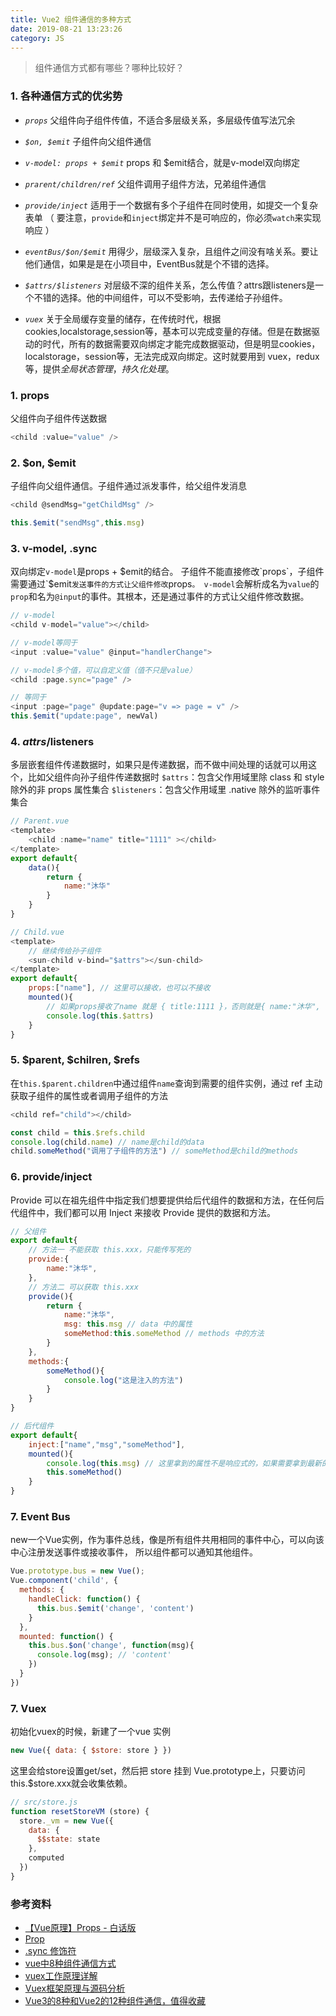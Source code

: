 ```yaml
---
title: Vue2 组件通信的多种方式
date: 2019-08-21 13:23:26
category: JS
---
```

> 组件通信方式都有哪些？哪种比较好？

### 1. 各种通信方式的优劣势
- *`props`*
父组件向子组件传值，不适合多层级关系，多层级传值写法冗余

- *`$on, $emit`*
子组件向父组件通信

- *`v-model: props + $emit`*
props 和 $emit结合，就是v-model双向绑定

- *`prarent/children/ref`*
父组件调用子组件方法，兄弟组件通信

- *`provide/inject`*
适用于一个数据有多个子组件在同时使用，如提交一个复杂表单
（ 要注意，`provide`和`inject`绑定并不是可响应的，你必须`watch`来实现响应 ）

- *`eventBus/$on/$emit`*
用得少，层级深入复杂，且组件之间没有啥关系。要让他们通信，如果是是在小项目中，EventBus就是个不错的选择。

- *`$attrs/$listeners`*
对层级不深的组件关系，怎么传值？attrs跟listeners是一个不错的选择。他的中间组件，可以不受影响，去传递给子孙组件。

- *`vuex`*
关于全局缓存变量的储存，在传统时代，根据cookies,localstorage,session等，基本可以完成变量的存储。但是在数据驱动的时代，所有的数据需要双向绑定才能完成数据驱动，但是明显cookies，localstorage，session等，无法完成双向绑定。这时就要用到 vuex，redux等，提供*全局状态管理*，*持久化处理*。





### 1. props
父组件向子组件传送数据
```js
<child :value="value" />
```


### 2. $on, $emit
子组件向父组件通信。子组件通过派发事件，给父组件发消息
```js
<child @sendMsg="getChildMsg" />

this.$emit("sendMsg",this.msg)
```

### 3. v-model, .sync
双向绑定`v-model`是props + $emit的结合。
子组件不能直接修改`props`，子组件需要通过`$emit`发送事件的方式让父组件修改`props`。
v-model`会解析成名为`value`的`prop`和名为`@input`的事件。其根本，还是通过事件的方式让父组件修改数据。
```js
// v-model
<child v-model="value"></child>

// v-model等同于
<input :value="value" @input="handlerChange">

// v-model多个值，可以自定义值（值不只是value）
<child :page.sync="page" />

// 等同于
<input :page="page" @update:page="v => page = v" />
this.$emit("update:page", newVal)
```



### 4. $attrs/$listeners
多层嵌套组件传递数据时，如果只是传递数据，而不做中间处理的话就可以用这个，比如父组件向孙子组件传递数据时
`$attrs`：包含父作用域里除 class 和 style 除外的非 props 属性集合
`$listeners`：包含父作用域里 .native 除外的监听事件集合
```js
// Parent.vue
<template>
    <child :name="name" title="1111" ></child>
</template>
export default{
    data(){
        return {
            name:"沐华"
        }
    }
}

// Child.vue
<template>
    // 继续传给孙子组件
    <sun-child v-bind="$attrs"></sun-child>
</template>
export default{
    props:["name"], // 这里可以接收，也可以不接收
    mounted(){
        // 如果props接收了name 就是 { title:1111 }，否则就是{ name:"沐华", title:1111 }
        console.log(this.$attrs)
    }
}
```





### 5. $parent, $chilren, $refs
在`this.$parent.children`中通过组件`name`查询到需要的组件实例，通过 ref 主动获取子组件的属性或者调用子组件的方法
```js
<child ref="child"></child>

const child = this.$refs.child
console.log(child.name) // name是child的data
child.someMethod("调用了子组件的方法") // someMethod是child的methods
```



### 6. provide/inject
Provide 可以在祖先组件中指定我们想要提供给后代组件的数据和方法，在任何后代组件中，我们都可以用 Inject 来接收 Provide 提供的数据和方法。
```js
// 父组件
export default{
    // 方法一 不能获取 this.xxx，只能传写死的
    provide:{
        name:"沐华",
    },
    // 方法二 可以获取 this.xxx
    provide(){
        return {
            name:"沐华",
            msg: this.msg // data 中的属性
            someMethod:this.someMethod // methods 中的方法
        }
    },
    methods:{
        someMethod(){
            console.log("这是注入的方法")
        }
    }
}

// 后代组件
export default{
    inject:["name","msg","someMethod"],
    mounted(){
        console.log(this.msg) // 这里拿到的属性不是响应式的，如果需要拿到最新的，可以在下面的方法中返回
        this.someMethod()
    }
}
```



### 7. Event Bus
new一个Vue实例，作为事件总线，像是所有组件共用相同的事件中心，可以向该中心注册发送事件或接收事件， 所以组件都可以通知其他组件。
```js
Vue.prototype.bus = new Vue();
Vue.component('child', {
  methods: {
    handleClick: function() {
      this.bus.$emit('change', 'content')
    }
  },
  mounted: function() {
    this.bus.$on('change', function(msg){
      console.log(msg); // 'content'
    })
  }
})
```



### 7. Vuex
初始化vuex的时候，新建了一个vue 实例
```js
new Vue({ data: { $store: store } })
```
这里会给store设置get/set，然后把 store 挂到 Vue.prototype上，只要访问 this.$store.xxx就会收集依赖。
```js
// src/store.js 
function resetStoreVM (store) {
  store._vm = new Vue({
    data: {
      $$state: state
    },
    computed
  })
}
```



### 参考资料
- [【Vue原理】Props - 白话版](https://zhuanlan.zhihu.com/p/53218851)
- [Prop](https://cn.vuejs.org/v2/guide/components-props.html)
- [.sync 修饰符](https://cn.vuejs.org/v2/guide/components-custom-events.html#sync-%E4%BF%AE%E9%A5%B0%E7%AC%A6)
- [vue中8种组件通信方式](https://juejin.cn/post/6844903887162310669#heading-11)
- [vuex工作原理详解](https://www.jianshu.com/p/d95a7b8afa06)
- [Vuex框架原理与源码分析](https://tech.meituan.com/2017/04/27/vuex-code-analysis.html)
- [Vue3的8种和Vue2的12种组件通信，值得收藏](https://juejin.cn/post/6999687348120190983?searchId=2025030615330979E6E38D7849AE670496#heading-16)